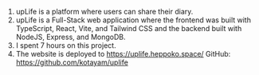 1. upLife is a platform where users can share their diary. 
2. upLife is a Full-Stack web application where the frontend was built with TypeScript, React, Vite, and Tailwind CSS and the backend built with NodeJS, Express, and MongoDB.
3. I spent 7 hours on this project.
4. The website is deployed to https://uplife.heppoko.space/
GitHub: https://github.com/kotayam/uplife